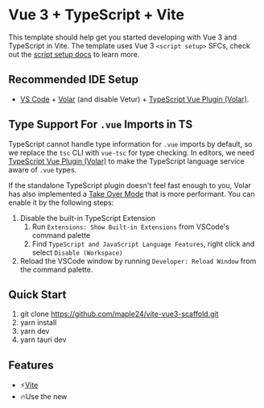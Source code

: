 # Vue 3 + TypeScript + Vite

This template should help get you started developing with Vue 3 and TypeScript in Vite. The template uses Vue 3 `<script setup>` SFCs, check out the [script setup docs](https://v3.vuejs.org/api/sfc-script-setup.html#sfc-script-setup) to learn more.

## Recommended IDE Setup

- [VS Code](https://code.visualstudio.com/) + [Volar](https://marketplace.visualstudio.com/items?itemName=Vue.volar) (and disable Vetur) + [TypeScript Vue Plugin (Volar)](https://marketplace.visualstudio.com/items?itemName=Vue.vscode-typescript-vue-plugin).

## Type Support For `.vue` Imports in TS

TypeScript cannot handle type information for `.vue` imports by default, so we replace the `tsc` CLI with `vue-tsc` for type checking. In editors, we need [TypeScript Vue Plugin (Volar)](https://marketplace.visualstudio.com/items?itemName=Vue.vscode-typescript-vue-plugin) to make the TypeScript language service aware of `.vue` types.

If the standalone TypeScript plugin doesn't feel fast enough to you, Volar has also implemented a [Take Over Mode](https://github.com/johnsoncodehk/volar/discussions/471#discussioncomment-1361669) that is more performant. You can enable it by the following steps:

1. Disable the built-in TypeScript Extension
   1. Run `Extensions: Show Built-in Extensions` from VSCode's command palette
   2. Find `TypeScript and JavaScript Language Features`, right click and select `Disable (Workspace)`
2. Reload the VSCode window by running `Developer: Reload Window` from the command palette.

## Quick Start

1. git clone https://github.com/maple24/vite-vue3-scaffold.git
2. yarn install
3. yarn dev
4. yarn tauri dev

## Features
- ⚡️[Vite](https://vitejs.dev/)
- 🔥Use the new <script setup> syntax [Vue3](https://vuejs.org/)
- 🦾[Typescript](https://www.typescriptlang.org/)
- 📲[Vue-router v4](https://router.vuejs.org/)
- 🌬️[Tailwindcss v3](https://tailwindcss.com/)
- 🌍[Vue-i18n-next v9](https://vue-i18n.intlify.dev/)
- 😃[Vueuse v10](https://vueuse.org/)
- 🔎[iconify&icones](https://icones.js.org/)
- ⚙️[Vitest](https://vitest.dev/)
- 🍍[Pinia](https://pinia.vuejs.org/)
- 🖨[Tauri](https://tauri.app/)
- 🎨[DaisyUI](https://daisyui.com/)
- 🗂File based routing with [Vite-plugin-pages](https://github.com/hannoeru/vite-plugin-pages)
- 📑Layout system with []()
  
## Usage
- Theme(DaisyUI)
Add data-theme="cupcake" in HTML tag ,where data-theme is defined in tailwind.config.ts.
- Dark mode (vueuse + tailwindcss)
Uses Tailwind CSS favored dark mode which enables dark mode when class dark is applied to the html tag.
Specify your dark mode style to each element by using 'class="dark:bg-black"'
Example usage in /src/example/darkmode.vue. 
- I18n (vue-i18n-next + intlify/plugin)
All available locales will be pre-compilered automatically, the path of locales is defined in vite.config.ts.
To use i18n, an instance is defined in main.ts to specify messages and locale.
Example usage in /src/example/i18n.vue.

## Q&A

1. How to solve "Cannot find module './App.vue' or its corresponding type declarations.ts"

This is an issue from vscode plugin volar.
To solve this, add content in vite-env.d.ts or create a new file like 'shims.d.ts'
declare module '\*.vue' { import type { DefineComponent } from 'vue' const component: DefineComponent<{}, {}, any> export default component }

2. How to solve "Cannot find name '\_\_dirname' Error in TypeScript"

To solve the error "Cannot find name \_\_dirname", install the node typings by running 'yarn add @types/node'

3. How to enable autocomplete for '@' alias

Add baseUrl and paths into tsconfig.json file

4. How to solve "Could not find a declaration file for module 'vue-i18n'""

Add "noImplicitAny": false to tsconfig.json file

5. How to solve "Cannot find module '@intlify/vite-plugin-vue-i18n/messages' or its corresponding type declarations"

See Q1.

6. Name of vue component file has conflict with plugins will cause error, such as icon.vue.